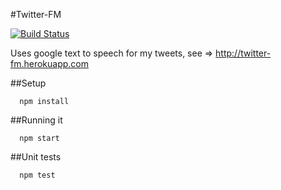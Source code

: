 #Twitter-FM

[![Build Status](https://snap-ci.com/alabeduarte/twitter-fm/branch/master/build_image)](https://snap-ci.com/alabeduarte/twitter-fm/branch/master)

Uses google text to speech for my tweets, see => http://twitter-fm.herokuapp.com

##Setup

```
  npm install
```

##Running it

```
  npm start
```

##Unit tests

```
  npm test
```

